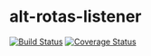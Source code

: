 # alt-rotas-listener
[![Build Status](https://secure.travis-ci.org/dsn-nimbus/alt-rotas-listener.png?branch=master)](https://travis-ci.org/dsn-nimbus/alt-rotas-listener)
[![Coverage Status](https://coveralls.io/repos/dsn-nimbus/alt-rotas-listener/badge.svg?branch=master&service=github)](https://coveralls.io/r/dsn-nimbus/alt-rotas-listener/?branch=master)
